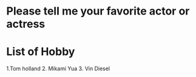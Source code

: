 # Please tell me your favorite actor or actress


# List of Hobby
1.Tom holland
2. Mikami Yua
3. Vin Diesel
